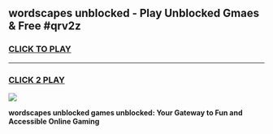 
## wordscapes unblocked - Play Unblocked Gmaes & Free #qrv2z
<h3>
<a href="https://news.freeplayer.one?title=wordscapes_unblocked&ref=24F">CLICK TO PLAY</a></h3>
<hr>

<h3>
<a href="https://news.freeplayer.one?title=wordscapes_unblocked&ref=24F">CLICK 2 PLAY</a>
  
</h3>

<a href="https://news.freeplayer.one?title=wordscapes_unblocked&ref=24F/"><img src="https://clearcache.store/games.png"></a>


**wordscapes unblocked games unblocked: Your Gateway to Fun and Accessible Online Gaming**
